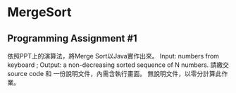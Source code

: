 # MergeSort
## Programming Assignment #1
依照PPT上的演算法，將Merge Sort以Java實作出來。
Input:  numbers from keyboard ; 
Output: a non-decreasing sorted sequence of N numbers.
請繳交source code 和 一份說明文件，內需含執行畫面。
無說明文件，以零分計算此作業。
